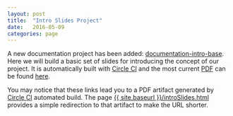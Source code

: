 ```yaml
---
layout: post
title:  "Intro Slides Project"
date:   2016-05-09
categories: page
---
```


A new documentation project has been added: <a href="https://github.com/optimizationBenchmarking/documentation-intro">documentation-intro-base</a>. Here we will build a basic set of slides for introducing the concept of our project. It is automatically built with <a href="https://circleci.com/gh/optimizationBenchmarking/documentation-intro-base">Circle CI</a> and the most current <a href="https://circleci.com/api/v1/project/optimizationBenchmarking/documentation-intro-slides/latest/artifacts/0/$CIRCLE_ARTIFACTS/intro-slides.pdf?branch=master">PDF</a> can be found <a href="https://circleci.com/api/v1/project/optimizationBenchmarking/documentation-intro-slides/latest/artifacts/0/$CIRCLE_ARTIFACTS/intro-slides.pdf?branch=master">here</a>.

You may notice that these links lead you to a PDF artifact generated by <a href="http://circleci.com">Circle CI</a> automated build. The page <a href="{{ site.baseurl }}/introSlides.html">{{ site.baseurl }}/introSlides.html</a> provides a simple redirection to that artifact to make the URL shorter.